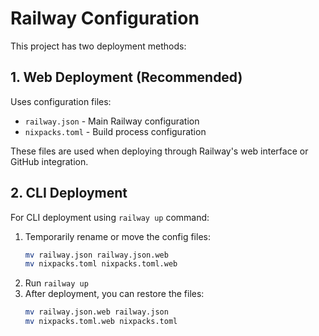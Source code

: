 # Railway Configuration

This project has two deployment methods:

## 1. Web Deployment (Recommended)
Uses configuration files:
- `railway.json` - Main Railway configuration
- `nixpacks.toml` - Build process configuration

These files are used when deploying through Railway's web interface or GitHub integration.

## 2. CLI Deployment
For CLI deployment using `railway up` command:
1. Temporarily rename or move the config files:
   ```bash
   mv railway.json railway.json.web
   mv nixpacks.toml nixpacks.toml.web
   ```
2. Run `railway up`
3. After deployment, you can restore the files:
   ```bash
   mv railway.json.web railway.json
   mv nixpacks.toml.web nixpacks.toml
   ```
